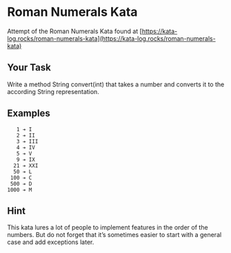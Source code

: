 # Roman Numerals Kata
Attempt of the Roman Numerals Kata found at [https://kata-log.rocks/roman-numerals-kata](https://kata-log.rocks/roman-numerals-kata)

## Your Task
Write a method String convert(int) that takes a number and converts it to the according String representation.

## Examples
```
   1 ➔ I
   2 ➔ II
   3 ➔ III
   4 ➔ IV
   5 ➔ V
   9 ➔ IX
  21 ➔ XXI
  50 ➔ L
 100 ➔ C
 500 ➔ D
1000 ➔ M
```

## Hint
This kata lures a lot of people to implement features in the order of the numbers. But do not forget that it’s sometimes easier to start with a general case and add exceptions later.
